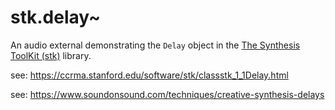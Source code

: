 # stk.delay~ 

An audio external demonstrating the `Delay` object in the [The Synthesis ToolKit (stk)](https://github.com/thestk/stk) library.

see: https://ccrma.stanford.edu/software/stk/classstk_1_1Delay.html


see: https://www.soundonsound.com/techniques/creative-synthesis-delays
